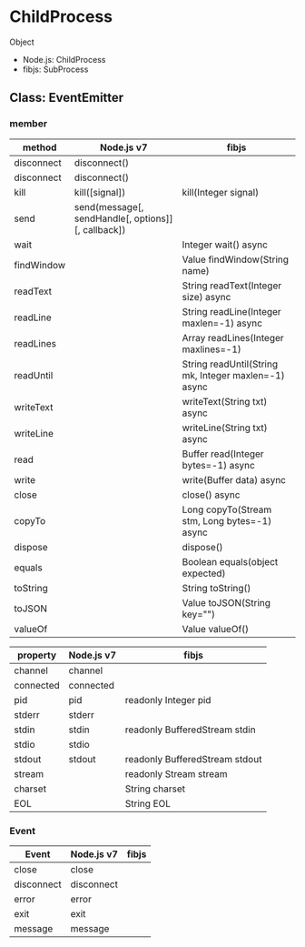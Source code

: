 # ChildProcess

Object

- Node.js: ChildProcess
- fibjs: SubProcess

## Class: EventEmitter

### member

|  method   |      Node.js v7       |                         fibjs                        |
|-----------|-----------------------|------------------------------------------------------|
|disconnect | disconnect()          |                                                      |
|disconnect | disconnect()          |                                                      |
|kill       | kill([signal])        | kill(Integer signal)                                 |
|send       | send(message[, sendHandle[, options]][, callback]) |                         |
|wait       |                       | Integer wait() async                                 |
|findWindow |                       | Value findWindow(String name)                        |
|readText   |                       | String readText(Integer size) async                  |
|readLine   |                       | String readLine(Integer maxlen=-1) async             |
|readLines  |                       | Array readLines(Integer maxlines=-1)                 |
|readUntil  |                       | String readUntil(String mk, Integer maxlen=-1) async |
|writeText  |                       | writeText(String txt) async                          |
|writeLine  |                       | writeLine(String txt) async                          |
|read       |                       | Buffer read(Integer bytes=-1) async                  |
|write      |                       | write(Buffer data) async                             |
|close      |                       | close() async                                        |
|copyTo     |                       | Long copyTo(Stream stm, Long bytes=-1) async         |
|dispose    |                       | dispose()                                            |
|equals     |                       | Boolean equals(object expected)                      |
|toString   |                       | String toString()                                    |
|toJSON     |                       | Value toJSON(String key="")                          |
|valueOf    |                       | Value valueOf()                                      |

| property |  Node.js v7 |              fibjs              |
|----------|-------------|---------------------------------|
|channel   | channel     |                                 |
|connected | connected   |                                 |
|pid       | pid         | readonly Integer pid            |
|stderr    | stderr      |                                 |
|stdin     | stdin       | readonly BufferedStream stdin   |
|stdio     | stdio       |                                 |
|stdout    | stdout      | readonly BufferedStream 	stdout |
|stream    |             | readonly Stream 	stream         |
|charset   |             | String 	charset                |
|EOL       |             | String 	EOL                    |

### Event

|   Event   | Node.js v7 |  fibjs |
|-----------|------------|--------|
|close      | close      |        |
|disconnect | disconnect |        |
|error      | error      |        |
|exit       | exit       |        |
|message    | message    |        |
